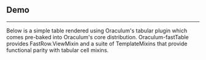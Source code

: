 Demo
----
----

Below is a simple table rendered using Oraculum's tabular plugin which comes pre-baked into Oraculum's core distribution. Oraculum-fastTable provides FastRow.ViewMixin and a suite of TemplateMixins that provide functional parity with tabular cell mixins.

<div id="fastTable-demo"/>
